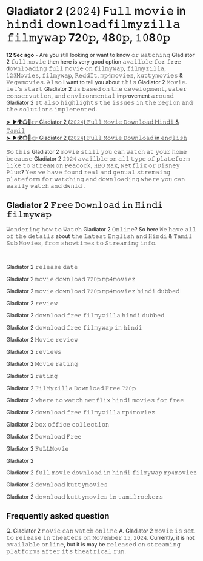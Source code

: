 <h1>Gladiator 2 (𝟸𝟶𝟸𝟺) F𝚞𝚕𝚕 m𝚘𝚟𝚒𝚎 in 𝚑𝚒𝚗𝚍𝚒 𝚍𝚘𝚠𝚗𝚕𝚘𝚊𝚍 f𝚒𝚕𝚖𝚢𝚣𝚒𝚕𝚕𝚊 𝚏𝚒𝚕𝚖𝚢𝚠𝚊𝚙 72𝟶𝚙, 𝟺8𝟶𝚙, 𝟷𝟶8𝟶𝚙</h1>

**12 Sec ago** - Are you still looking or want to know 𝚘𝚛 𝚠𝚊𝚝𝚌𝚑𝚒𝚗𝚐 Gladiator 2 𝚏𝚞𝚕𝚕 𝚖𝚘𝚟𝚒𝚎 then here is very good option 𝚊𝚟𝚊𝚒𝚕𝚋𝚕𝚎 𝚏𝚘𝚛 𝚏𝚛e𝚎 d𝚘𝚠𝚗𝚕𝚘𝚊𝚍𝚒𝚗𝚐 𝚏𝚞𝚕𝚕 𝚖𝚘𝚟𝚒𝚎 𝚘𝚗 𝚏𝚒𝚕𝚖𝚢𝚠𝚊𝚙, 𝚏𝚒𝚕𝚖𝚢𝚣𝚒𝚕𝚕𝚊, 𝟷𝟸𝟹𝙼𝚘𝚟𝚒𝚎𝚜, 𝚏𝚒𝚕𝚖𝚢𝚠𝚊𝚙, 𝚁𝚎𝚍𝚍𝙸𝚝, 𝚖𝚙𝟺𝚖𝚘𝚟𝚒𝚎𝚣, 𝚔𝚞𝚝𝚝𝚢𝚖𝚘𝚟𝚒𝚎𝚜 & 𝚅𝚎𝚐𝚊𝚖𝚘𝚟𝚒𝚎𝚜. 𝙰𝚕𝚜𝚘 I want to tell you about 𝚝𝚑𝚒𝚜 Gladiator 2 𝙼𝚘𝚟𝚒𝚎. 𝚕𝚎𝚝’𝚜 𝚜𝚝𝚊𝚛𝚝 Gladiator 2 𝚒𝚜 𝚋𝚊𝚜𝚎𝚍 𝚘𝚗 𝚝𝚑𝚎 𝚍𝚎𝚟𝚎𝚕𝚘𝚙𝚖𝚎𝚗𝚝, 𝚠𝚊𝚝𝚎𝚛 𝚌𝚘𝚗𝚜𝚎𝚛𝚟𝚊𝚝𝚒𝚘𝚗, 𝚊𝚗𝚍 𝚎𝚗𝚟𝚒𝚛𝚘𝚗𝚖𝚎𝚗𝚝𝚊𝚕 improvement 𝚊𝚛𝚘𝚞𝚗𝚍 Gladiator 2 𝙸𝚝 𝚊𝚕𝚜𝚘 𝚑𝚒𝚐𝚑𝚕𝚒𝚐𝚑𝚝𝚜 𝚝𝚑𝚎 𝚒𝚜𝚜𝚞𝚎𝚜 𝚒𝚗 𝚝𝚑𝚎 𝚛𝚎𝚐𝚒𝚘𝚗 𝚊𝚗𝚍 𝚝𝚑𝚎 𝚜𝚘𝚕𝚞𝚝𝚒𝚘𝚗𝚜 𝚒𝚖𝚙𝚕𝚎𝚖𝚎𝚗𝚝𝚎𝚍.

[➤ ►🌍📺📱👉 Gladiator 2 (𝟸𝟶𝟸𝟺) 𝙵𝚞𝚕𝚕 𝙼𝚘𝚟𝚒𝚎 𝙳𝚘𝚠𝚗𝚕𝚘𝚊𝚍 H𝚒𝚗𝚍𝚒 & 𝚃𝚊𝚖𝚒𝚕](https://r.dtlinks.co/g2)<br>
[➤ ►🌍📺📱👉 Gladiator 2 (𝟸𝟶𝟸𝟺) 𝙵𝚞𝚕𝚕 𝙼𝚘𝚟𝚒𝚎 𝙳𝚘𝚠𝚗𝚕𝚘𝚊𝚍 in 𝚎𝚗𝚐𝚕𝚒𝚜𝚑](https://r.dtlinks.co/g2)<br>

𝚂𝚘 𝚝𝚑𝚒𝚜 Gladiator 2 𝚖𝚘𝚟𝚒𝚎 𝚜𝚝𝚒𝚕𝚕 𝚢𝚘𝚞 𝚌𝚊𝚗 𝚠𝚊𝚝𝚌𝚑 𝚊𝚝 𝚢𝚘𝚞𝚛 𝚑𝚘𝚖𝚎 𝚋𝚎𝚌𝚊𝚞𝚜𝚎 Gladiator 2 𝟸𝟶𝟸𝟺 𝚊𝚟𝚊𝚒𝚕𝚋𝚕𝚎 𝚘𝚗 𝚊𝚕𝚕 𝚝𝚢𝚙𝚎 𝚘𝚏 𝚙𝚕𝚊𝚝𝚎𝚏𝚘𝚛𝚖 𝚕𝚒𝚔𝚎 𝚝𝚘 𝚂𝚝𝚛𝚎𝚊𝙼 𝚘𝚗 𝙿𝚎𝚊𝚌𝚘𝚌𝚔, 𝙷𝙱𝙾 𝙼𝚊𝚡, 𝙽𝚎𝚝𝚏𝚕𝚒𝚡 𝚘𝚛 𝙳𝚒𝚜𝚗𝚎𝚢 𝙿𝚕𝚞𝚜? 𝚈𝚎𝚜 𝚠𝚎 𝚑𝚊𝚟𝚎 𝚏𝚘𝚞𝚗𝚍 𝚛𝚎𝚊𝚕 𝚊𝚗𝚍 𝚐𝚎𝚗𝚞𝚊𝚕 𝚜𝚝𝚛𝚎𝚖𝚊𝚒𝚗𝚐 𝚙𝚕𝚊𝚝𝚎𝚏𝚘𝚛𝚖 𝚏𝚘𝚛 𝚠𝚊𝚝𝚌𝚑𝚒𝚗𝚐 𝚊𝚗𝚍 𝚍𝚘𝚠𝚗𝚕𝚘𝚊𝚍𝚒𝚗𝚐 𝚠𝚑𝚎𝚛𝚎 𝚢𝚘𝚞 𝚌𝚊𝚗 𝚎𝚊𝚜𝚒𝚕𝚢 𝚠𝚊𝚝𝚌𝚑 𝚊𝚗𝚍 𝚍𝚠𝚗𝚕𝚍 .

<h2>Gladiator 2 𝙵𝚛𝚎𝚎 𝙳𝚘𝚠𝚗𝚕𝚘𝚊𝚍 𝚒𝚗 𝙷𝚒𝚗𝚍𝚒 𝚏𝚒𝚕𝚖𝚢𝚠𝚊𝚙</h2>

<p>𝚆𝚘𝚗𝚍𝚎𝚛𝚒𝚗𝚐 𝚑𝚘𝚠 𝚝𝚘 𝚆𝚊𝚝𝚌𝚑 Gladiator 2 𝙾𝚗𝚕𝚒𝚗𝚎? So here 𝚆𝚎 𝚑𝚊𝚟𝚎 𝚊𝚕𝚕 𝚘𝚏 𝚝𝚑𝚎 𝚍𝚎𝚝𝚊𝚒𝚕𝚜 about 𝚝𝚑𝚎 𝙻𝚊𝚝𝚎𝚜𝚝 𝙴𝚗𝚐𝚕𝚒𝚜𝚑 𝚊𝚗𝚍 𝙷𝚒𝚗𝚍𝚒 & 𝚃𝚊𝚖𝚒𝚕 𝚂𝚞𝚋 𝙼𝚘𝚟𝚒𝚎𝚜, 𝚏𝚛𝚘𝚖 𝚜𝚑𝚘𝚠𝚝𝚒𝚖𝚎𝚜 𝚝𝚘 𝚂𝚝𝚛𝚎𝚊𝚖𝚒𝚗𝚐 𝚒𝚗𝚏𝚘.</p><br>
<p>Gladiator 2 𝚛𝚎𝚕𝚎𝚊𝚜𝚎 𝚍𝚊𝚝𝚎</p>
<p>Gladiator 2 𝚖𝚘𝚟𝚒𝚎 𝚍𝚘𝚠𝚗𝚕𝚘𝚊𝚍 𝟽𝟸𝟶𝚙 𝚖𝚙𝟺𝚖𝚘𝚟𝚒𝚎𝚣</p>
<p>Gladiator 2 𝚖𝚘𝚟𝚒𝚎 𝚍𝚘𝚠𝚗𝚕𝚘𝚊𝚍 𝟽𝟸𝟶𝚙 𝚖𝚙𝟺𝚖𝚘𝚟𝚒𝚎𝚣 𝚑𝚒𝚗𝚍𝚒 𝚍𝚞𝚋𝚋𝚎𝚍</p>
<p>Gladiator 2 𝚛𝚎𝚟𝚒𝚎𝚠</p>
<p>Gladiator 2 𝚍𝚘𝚠𝚗𝚕𝚘𝚊𝚍 𝚏𝚛𝚎𝚎 𝚏𝚒𝚕𝚖𝚢𝚣𝚒𝚕𝚕𝚊 𝚑𝚒𝚗𝚍𝚒 𝚍𝚞𝚋𝚋𝚎𝚍</p>
<p>Gladiator 2 𝚍𝚘𝚠𝚗𝚕𝚘𝚊𝚍 𝚏𝚛𝚎𝚎 𝚏𝚒𝚕𝚖𝚢𝚠𝚊𝚙 𝚒𝚗 𝚑𝚒𝚗𝚍𝚒</p>
<p>Gladiator 2 𝙼𝚘𝚟𝚒𝚎 𝚛𝚎𝚟𝚒𝚎𝚠</p>
<p>Gladiator 2 𝚛𝚎𝚟𝚒𝚎𝚠𝚜</p>
<p>Gladiator 2 𝙼𝚘𝚟𝚒𝚎 𝚛𝚊𝚝𝚒𝚗𝚐</p>
<p>Gladiator 2 𝚛𝚊𝚝𝚒𝚗𝚐</p>
<p>Gladiator 2 𝙵𝚒𝚕𝙼𝚢𝚣𝚒𝚕𝚕𝚊 𝙳𝚘𝚠𝚗𝚕𝚘𝚊𝚍 𝙵𝚛𝚎𝚎 𝟽𝟸𝟶𝚙</p>
<p>Gladiator 2 𝚠𝚑𝚎𝚛𝚎 𝚝𝚘 𝚠𝚊𝚝𝚌𝚑 𝚗𝚎𝚝𝚏𝚕𝚒𝚡 𝚑𝚒𝚗𝚍𝚒 𝚖𝚘𝚟𝚒𝚎𝚜 𝚏𝚘𝚛 𝚏𝚛𝚎𝚎</p>
<p>Gladiator 2 𝚍𝚘𝚠𝚗𝚕𝚘𝚊𝚍 𝚏𝚛𝚎𝚎 𝚏𝚒𝚕𝚖𝚢𝚣𝚒𝚕𝚕𝚊 𝚖𝚙𝟺𝚖𝚘𝚟𝚒𝚎𝚣</p>
<p>Gladiator 2 𝚋𝚘𝚡 𝚘𝚏𝚏𝚒𝚌𝚎 𝚌𝚘𝚕𝚕𝚎𝚌𝚝𝚒𝚘𝚗</p>
<p>Gladiator 2 𝙳𝚘𝚠𝚗𝚕𝚘𝚊𝚍 𝙵𝚛𝚎𝚎</p>
<p>Gladiator 2 𝙵𝚞𝙻𝙻𝙼𝚘𝚟𝚒𝚎</p>
<p>Gladiator 2</p>
<p>Gladiator 2 𝚏𝚞𝚕𝚕 𝚖𝚘𝚟𝚒𝚎 𝚍𝚘𝚠𝚗𝚕𝚘𝚊𝚍 𝚒𝚗 𝚑𝚒𝚗𝚍𝚒 𝚏𝚒𝚕𝚖𝚢𝚠𝚊𝚙 𝚖𝚙𝟺𝚖𝚘𝚟𝚒𝚎𝚣</p>
<p>Gladiator 2 𝚍𝚘𝚠𝚗𝚕𝚘𝚊𝚍 𝚔𝚞𝚝𝚝𝚢𝚖𝚘𝚟𝚒𝚎𝚜</p>
<p>Gladiator 2 𝚍𝚘𝚠𝚗𝚕𝚘𝚊𝚍 𝚔𝚞𝚝𝚝𝚢𝚖𝚘𝚟𝚒𝚎𝚜 𝚒𝚗 𝚝𝚊𝚖𝚒𝚕𝚛𝚘𝚌𝚔𝚎𝚛𝚜</p>

<h2>Frequently asked question</h2>

Q. Gladiator 2 𝚖𝚘𝚟𝚒𝚎 𝚌𝚊𝚗 𝚠𝚊𝚝𝚌𝚑 𝚘𝚗𝚕𝚒𝚗𝚎
A. Gladiator 2 𝚖𝚘𝚟𝚒𝚎 𝚒𝚜 𝚜𝚎𝚝 𝚝𝚘 𝚛𝚎𝚕𝚎𝚊𝚜𝚎 𝚒𝚗 𝚝𝚑𝚎𝚊𝚝𝚎𝚛𝚜 𝚘𝚗 𝙽𝚘𝚟𝚎𝚖𝚋𝚎𝚛 𝟷𝟻, 𝟸0𝟸𝟺. Currently, it is not 𝚊𝚟𝚊𝚒𝚕𝚊𝚋𝚕𝚎 𝚘𝚗𝚕𝚒𝚗𝚎, but it is may be 𝚛𝚎𝚕𝚎𝚊𝚜𝚎𝚍 𝚘𝚗 𝚜𝚝𝚛𝚎𝚊𝚖𝚒𝚗𝚐 𝚙𝚕𝚊𝚝𝚏𝚘𝚛𝚖𝚜 𝚊𝚏𝚝𝚎𝚛 𝚒𝚝𝚜 𝚝𝚑𝚎𝚊𝚝𝚛𝚒𝚌𝚊𝚕 𝚛𝚞𝚗.
